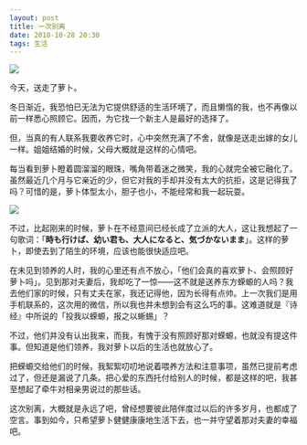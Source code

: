 ```yaml
---
layout: post
title: 一次别离
date: 2018-10-28 20:30
tags: 生活
---
```


<a href="https://i.imgur.com/SD2oZYb.png" data-lightbox="rocchi" data-title="可爱即是正义">
    <img src="https://i.imgur.com/Zp5aoIv.png?1">
</a>

今天，送走了萝卜。

冬日渐近，我恐怕已无法为它提供舒适的生活环境了，而且懒惰的我，也不再像以前一样悉心照顾它。因而，为它找一个新主人是最好的选择了。

但，当真的有人联系我要收养它时，心中突然充满了不舍，就像是送走出嫁的女儿一样。姐姐结婚的时候，父母大概就是这样的心情吧。

每当看到萝卜瞪着圆溜溜的眼珠，嘴角带着迷之微笑，我的心就完全被它融化了。虽然最近几个月与它亲近的少，但它对我的手却并没有太大的抗拒，这是记得我了吗？可惜的是，萝卜体型太小，胆子也小，不能经常和我一起玩耍。

<a href="https://i.imgur.com/HxmJG1r.png?1" data-lightbox="rocchi" data-title="萝卜长大了">
    <img src="https://i.imgur.com/RrgehW3.png?1">
</a>

不过，比起刚来的时候，萝卜在不经意间已经长成了立派的大人，这让我想起了一句歌词：「**時も行けば、幼い君も、大人になると、気づかないまま**」。这样的萝卜，即使去到了陌生的环境，应该也能很快适应吧。

在未见到领养的人时，我的心里还有点不放心，「他们会真的喜欢萝卜、会照顾好萝卜吗」。见到那对夫妻后，我却吃了一惊——这不就是送养东方蝾螈的人吗？我去他们家的时候，只有丈夫在家，我还记得他，因为长得有点帅。上一次我们是用手机联系的，这次用的微信，所以我也并未想到会有这么巧的事。这难道就是『诗经』中所说的「投我以蝾螈，报之以蜥蜴」？

不过，他们并没有认出我来，而我，有愧于没有照顾好那对蝾螈，也就没有提这件事。但知道是他们领养，我对萝卜以后的生活也就放心了。

把蝾螈交给他们的时候，我絮絮叨叨地说着喂养方法和注意事项，虽然已提前考虑过了，但还是漏说了几条。把心爱的东西托付给别人的时候，都是这样的吧，我甚至想起了牵牛对相亲男说过的那些话。

这次别离，大概就是永远了吧，曾经想要彼此陪伴度过以后的许多岁月，也都成了空言。事到如今，只希望萝卜健健康康地生活下去，也一并守望着那对夫妻的幸福吧。
